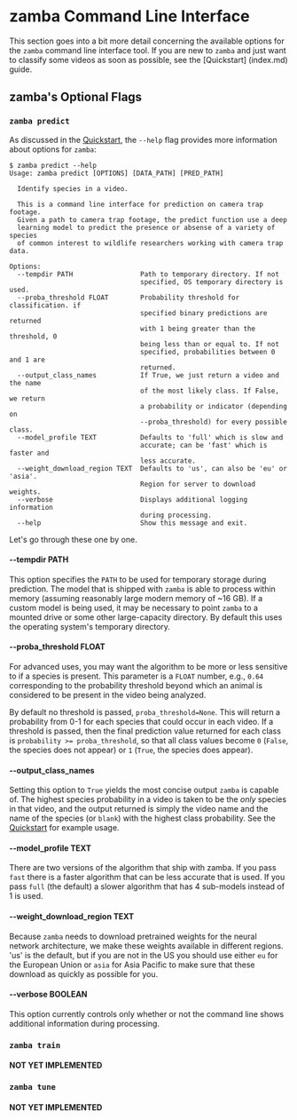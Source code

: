 # zamba Command Line Interface

This section goes into a bit more detail concerning the available options for
the `zamba` command line interface tool. If you are new to `zamba` and just
want to classify some videos as soon as possible, see the [Quickstart]
(index.md) guide.

## zamba's Optional Flags

### `zamba predict`

As discussed in the [Quickstart](index.md), the `--help` flag provides
more information about options for `zamba`:

```
$ zamba predict --help
Usage: zamba predict [OPTIONS] [DATA_PATH] [PRED_PATH]

  Identify species in a video.

  This is a command line interface for prediction on camera trap footage.
  Given a path to camera trap footage, the predict function use a deep
  learning model to predict the presence or absense of a variety of species
  of common interest to wildlife researchers working with camera trap data.

Options:
  --tempdir PATH                 Path to temporary directory. If not
                                 specified, OS temporary directory is used.
  --proba_threshold FLOAT        Probability threshold for classification. if
                                 specified binary predictions are returned
                                 with 1 being greater than the threshold, 0
                                 being less than or equal to. If not
                                 specified, probabilities between 0 and 1 are
                                 returned.
  --output_class_names           If True, we just return a video and the name
                                 of the most likely class. If False, we return
                                 a probability or indicator (depending on
                                 --proba_threshold) for every possible class.
  --model_profile TEXT           Defaults to 'full' which is slow and
                                 accurate; can be 'fast' which is faster and
                                 less accurate.
  --weight_download_region TEXT  Defaults to 'us', can also be 'eu' or 'asia'.
                                 Region for server to download weights.
  --verbose                      Displays additional logging information
                                 during processing.
  --help                         Show this message and exit.
```

Let's go through these one by one.

#### --tempdir PATH

This option specifies the `PATH` to be used for temporary storage during
prediction. The model that is shipped with `zamba` is able to process within
memory (assuming reasonably large modern memory of ~16 GB). If a custom model
is being used, it may be necessary to point `zamba` to a mounted drive or some
 other large-capacity directory. By default this uses the operating system's temporary directory.

#### --proba_threshold FLOAT

For advanced uses, you may want the algorithm to be more or less sensitive to if a species is present. This parameter is a `FLOAT` number, e.g., `0.64` corresponding to the probability
threshold beyond which an animal is considered to be present in the video being
 analyzed.

By default no threshold is passed, `proba_threshold=None`. This will return a probability from 0-1 for each species that could occur in each video. If a threshold is passed,
then the final prediction value returned for each class is `probability >= proba_threshold`, so that all class values become `0` (`False`, the species does not appear) or `1` (`True`, the species does appear).

#### --output_class_names

Setting this option to `True` yields the most concise output `zamba` is capable
 of. The highest species probability in a video is taken to be the _only_
 species in that video, and the output returned is simply the video name and
  the name of the species (or `blank`) with the highest class probability. See
  the [Quickstart](index.md) for example usage.

#### --model_profile TEXT

There are two versions of the algorithm that ship with zamba. If you pass `fast` there is a faster algorithm that can be less accurate that is used. If you pass `full` (the default) a slower algorithm that has 4 sub-models instead of 1 is used.

#### --weight_download_region TEXT

Because `zamba` needs to download pretrained weights for the neural network architecture, we make these weights available in different regions. 'us' is the default, but if you are not in the US you should use either `eu` for the European Union or `asia` for Asia Pacific to make sure that these download as quickly as possible for you.

#### --verbose BOOLEAN

This option currently controls only whether or not the command line shows additional information during processing.

### `zamba train`

#### NOT YET IMPLEMENTED

### `zamba tune`

#### NOT YET IMPLEMENTED
